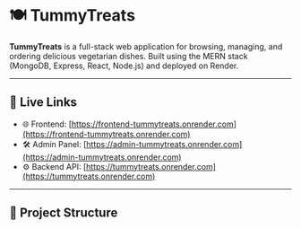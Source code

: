 # 🍽️ TummyTreats

**TummyTreats** is a full-stack web application for browsing, managing, and ordering delicious vegetarian dishes. Built using the MERN stack (MongoDB, Express, React, Node.js) and deployed on Render.

---

## 🔗 Live Links

- 🌐 Frontend: [https://frontend-tummytreats.onrender.com](https://frontend-tummytreats.onrender.com)
- 🛠️ Admin Panel: [https://admin-tummytreats.onrender.com](https://admin-tummytreats.onrender.com)
- ⚙️ Backend API: [https://tummytreats.onrender.com](https://tummytreats.onrender.com)

---

## 📂 Project Structure

